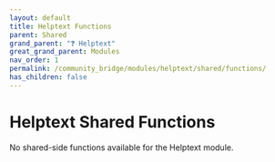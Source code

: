 ```yaml
---
layout: default
title: Helptext Functions
parent: Shared
grand_parent: "❓ Helptext"
great_grand_parent: Modules
nav_order: 1
permalink: /community_bridge/modules/helptext/shared/functions/
has_children: false
---
```


# Helptext Shared Functions
No shared-side functions available for the Helptext module.
